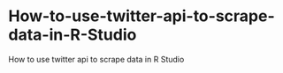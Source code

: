 # How-to-use-twitter-api-to-scrape-data-in-R-Studio
How to use twitter api to scrape data in R Studio
